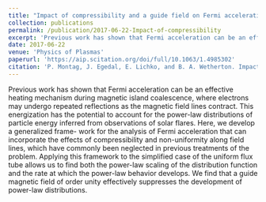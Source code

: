 ```yaml
---
title: "Impact of compressibility and a guide field on Fermi acceleration during magnetic island coalescence"
collection: publications
permalink: /publication/2017-06-22-Impact-of-compressibility
excerpt: 'Previous work has shown that Fermi acceleration can be an effective heating mechanism during magnetic island coalescence, where electrons may undergo repeated reflections as the magnetic field lines contract. This energization has the potential to account for the power-law distributions of particle energy inferred from observations of solar flares. Here, we develop a generalized frame- work for the analysis of Fermi acceleration that can incorporate the effects of compressibility and non-uniformity along field lines, which have commonly been neglected in previous treatments of the problem. Applying this framework to the simplified case of the uniform flux tube allows us to find both the power-law scaling of the distribution function and the rate at which the power-law behavior develops. We find that a guide magnetic field of order unity effectively suppresses the development of power-law distributions.'
date: 2017-06-22
venue: 'Physics of Plasmas'
paperurl: 'https://aip.scitation.org/doi/full/10.1063/1.4985302'
citation: 'P. Montag, J. Egedal, E. Lichko, and B. A. Wetherton. Impact of compressibility and a guide field on Fermi acceleration during magnetic island coalescence. Physics of Plasmas. 2017.'
---
```

Previous work has shown that Fermi acceleration can be an effective heating mechanism during magnetic island coalescence, where electrons may undergo repeated reflections as the magnetic field lines contract. This energization has the potential to account for the power-law distributions of particle energy inferred from observations of solar flares. Here, we develop a generalized frame- work for the analysis of Fermi acceleration that can incorporate the effects of compressibility and non-uniformity along field lines, which have commonly been neglected in previous treatments of the problem. Applying this framework to the simplified case of the uniform flux tube allows us to find both the power-law scaling of the distribution function and the rate at which the power-law behavior develops. We find that a guide magnetic field of order unity effectively suppresses the development of power-law distributions.
